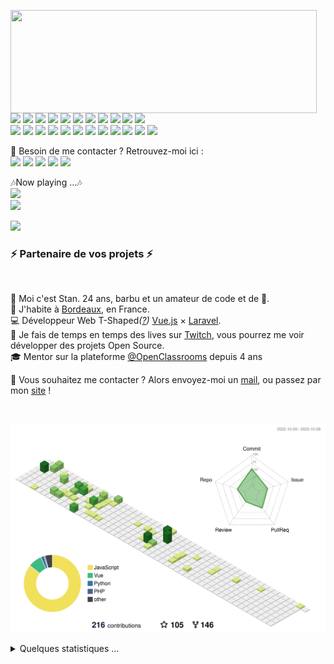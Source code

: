 <p>
  <img align="left" width="490" height="165" src="https://github-readme-stats.vercel.app/api?username=MrStanDu33&show_icons=true&hide_border=false&line_height=20&title_color=f69673&icon_color=1b93c9&show_owner=true"/>
  <p>
    <img src="https://img.shields.io/badge/-Visual%20Studio%20Code-23A9F2?style=flat-square&logo=Visual%20Studio%20Code&logoColor=white"/>
    <img src="https://img.shields.io/badge/-Github-181717?style=flat-square&logo=GitHub&logoColor=white"/>
    <img src="https://img.shields.io/badge/-Git-F44D27?style=flat-square&logo=Git&logoColor=white"/>
    <img src="https://img.shields.io/badge/-NPM-CB3837?style=flat-square&logo=NPM&logoColor=white"/>
    <img src="https://img.shields.io/badge/-Apache-D22128?style=flat-square&logo=Apache&logoColor=white"/>
    <img src="https://img.shields.io/badge/-Trello-0079BF?style=flat-square&logo=Trello&logoColor=white"/>
    <img src="https://img.shields.io/badge/-Slack-E01563?style=flat-square&logo=Slack&logoColor=white"/>
    <img src="https://img.shields.io/badge/-Sketch-FA6400?style=flat-square&logo=Sketch&logoColor=white"/>
    <img src="https://img.shields.io/badge/-MySQL-F29111?style=flat-square&logo=MySQL&logoColor=white"/>
    <img src="https://img.shields.io/badge/-Insomnia-5849BE?style=flat-square&logo=Insomnia&logoColor=white"/>
    <img src="https://img.shields.io/badge/-Notion-000000?style=flat-square&logo=Notion&logoColor=white"/><br/>
    <img src="https://img.shields.io/badge/-Vue.js-42B883?style=flat-square&logo=Vue.js&logoColor=white"/>
    <img src="https://img.shields.io/badge/-Laravel-F55247?style=flat-square&logo=Laravel&logoColor=white"/>
    <img src="https://img.shields.io/badge/-Lumen-E74430?style=flat-square&logo=Lumen&logoColor=white"/>
    <img src="https://img.shields.io/badge/-Storybook-FF4785?style=flat-square&logo=Storybook&logoColor=white"/>
    <img src="https://img.shields.io/badge/-WebPack-1C78C0?style=flat-square&logo=WebPack&logoColor=white"/>
    <img src="https://img.shields.io/badge/-ESLint-4B32C3?style=flat-square&logo=ESLint&logoColor=white"/>
    <img src="https://img.shields.io/badge/-HTML5-E34F26?style=flat-square&logo=HTML5&logoColor=white"/>
    <img src="https://img.shields.io/badge/-CSS3-1572B6?style=flat-square&logo=CSS3&logoColor=white"/>
    <img src="https://img.shields.io/badge/-Debian-A80030?style=flat-square&logo=Debian&logoColor=white"/>
    <img src="https://img.shields.io/badge/-Google%20Cloud-4285F4?style=flat-square&logo=Google%20Cloud&logoColor=white"/>
    <img src="https://img.shields.io/badge/-OVH%20Cloud-123F6D?style=flat-square&logo=OVH&logoColor=white"/>
    <img src="https://img.shields.io/badge/-Codacy-222F29?style=flat-square&logo=Codacy&logoColor=white"/>
  </p>
</p>
<p>
  📣 Besoin de me contacter ? Retrouvez-moi ici :<br/>
  <a href="mailto:contact@daniels-roth-stan.fr?subject=[GitHub]%20🔥%20Prise%20de%20contact&body=Bonjour%20Stan%2C%0A%0AJe%20viens%20vers%20toi%20aujourd%27hui%20apr%C3%A8s%20avoir%20vu%20ton%20profil%20GitHub%20pour%20..."><img src="https://img.shields.io/badge/e‑mail-D14836.svg?style=for-the-badge&logo=GMail&logoColor=white"/></a>
  <a href="https://instagram.com/mrstandu33"><img src="https://img.shields.io/badge/instagram-E4405F.svg?style=for-the-badge&logo=instagram&logoColor=white"/></a>
  <a href="https://twitch.tv/mrstandu33"><img src="https://img.shields.io/badge/twitch-9146FF.svg?style=for-the-badge&logo=twitch&logoColor=white"/></a>
  <a href="https://linkedin.com/in/stan-daniels-roth-278478127"><img src="https://img.shields.io/badge/linkedin-0077B5.svg?style=for-the-badge&logo=linkedin&logoColor=white"/></a>
  <a href="https://twitter.com/mrstandu33"><img src="https://img.shields.io/badge/twitter-1DA1F2.svg?style=for-the-badge&logo=twitter&logoColor=white"/></a>
</p>
<p>
  🎶Now playing ...🎶<br/>
  <a href="http://spotify-informer.daniels-roth-stan.fr/">
    <img height="75" src="http://spotify-informer.daniels-roth-stan.fr/api"/>
  </a><br/>
  <a href="https://github.com/MrStanDu33/spotify-informer"><img src="https://img.shields.io/badge/built%20with%20MrStanDu33%2Fspotify‑informer-1ED760.svg?style=flat-square&logo=spotify&logoColor=white"/></a><br/>
</p>

<img src="http://views.whatilearened.today/views/github/MrStanDu33/views.svg"/>
<h3>⚡️ Partenaire de vos projets ⚡️</h3><br/>
<p>
  🧔 Moi c'est <bold>Stan</bold>. 24 ans, barbu et un amateur de code et de 🍺.<br/>
  💼 J'habite à <a href="https://www.google.com/maps?q=bordeaux">Bordeaux</a>, en France.<br/>
  💻 Développeur Web <bold>T-Shaped</bold><em>(<a href="https://letslearnabout.net/blog/what-it-is-a-t-shaped-developer-and-why-you-should-be-one">?</a>)</em> <bold><a href="https://vuejs.org">Vue.js</a></bold> × <bold><a href="https://laravel.com">Laravel</a></bold>.<br/>
  🎥 Je fais de temps en temps des lives sur <a href="https://twitch.tv/mrstandu33">Twitch</a>, vous pourrez me voir développer des projets Open Source. <br/>
  🎓 Mentor sur la plateforme <a href="https://github.com/OpenClassrooms">@OpenClassrooms</a> depuis 4 ans
</p>
<p>
  🔗 Vous souhaitez me contacter ? Alors envoyez-moi un <a href="mailto:contact@daniels-roth-stan.fr?subject=[GitHub]%20🔥%20Prise%20de%20contact&body=Bonjour%20Stan%2C%0A%0AJe%20viens%20vers%20toi%20aujourd%27hui%20apr%C3%A8s%20avoir%20vu%20ton%20profil%20GitHub%20pour%20...">mail</a>, ou passez par mon <a href="https://daniels-roth-stan.fr">site</a> !
</p><br/>

![](./profile-3d-contrib/profile-green-animate.svg)

<details>
  <summary>Quelques statistiques ...</summary><br/>

<!--START_SECTION:waka-->
![Code Time](http://img.shields.io/badge/Code%20Time-2%2C225%20hrs%201%20min-blue)

![Profile Views](http://img.shields.io/badge/Profile%20Views-550-blue)

**🐱 My GitHub Data** 

> 📦 2.5 MB Used in GitHub's Storage 
 > 
> 🏆 111 Contributions in the Year 2023
 > 
> 💼 Opted to Hire
 > 
> 📜 40 Public Repositories 
 > 
> 🔑 10 Private Repositories 
 > 
**I'm an Early 🐤** 

```text
🌞 Morning                1115 commits        █░░░░░░░░░░░░░░░░░░░░░░░░   05.77 % 
🌆 Daytime                10907 commits       ██████████████░░░░░░░░░░░   56.40 % 
🌃 Evening                6706 commits        █████████░░░░░░░░░░░░░░░░   34.68 % 
🌙 Night                  610 commits         █░░░░░░░░░░░░░░░░░░░░░░░░   03.15 % 
```
📅 **I'm Most Productive on Monday** 

```text
Monday                   4239 commits        █████░░░░░░░░░░░░░░░░░░░░   21.92 % 
Tuesday                  3785 commits        █████░░░░░░░░░░░░░░░░░░░░   19.57 % 
Wednesday                3740 commits        █████░░░░░░░░░░░░░░░░░░░░   19.34 % 
Thursday                 2451 commits        ███░░░░░░░░░░░░░░░░░░░░░░   12.67 % 
Friday                   2430 commits        ███░░░░░░░░░░░░░░░░░░░░░░   12.57 % 
Saturday                 1630 commits        ██░░░░░░░░░░░░░░░░░░░░░░░   08.43 % 
Sunday                   1063 commits        █░░░░░░░░░░░░░░░░░░░░░░░░   05.50 % 
```


📊 **This Week I Spent My Time On** 

```text
🕑︎ Time Zone: Europe/Paris

💬 Programming Languages: 
sh                       4 mins              ██████████████████░░░░░░░   72.72 % 
Other                    1 min               ███████░░░░░░░░░░░░░░░░░░   27.28 % 

🔥 Editors: 
Zsh                      4 mins              ██████████████████░░░░░░░   72.72 % 
Chrome                   1 min               ███████░░░░░░░░░░░░░░░░░░   27.28 % 

💻 Operating System: 
WSL                      4 mins              ██████████████████░░░░░░░   72.72 % 
Windows                  1 min               ███████░░░░░░░░░░░░░░░░░░   27.28 % 
```

**I Mostly Code in JavaScript** 

```text
JavaScript               12 repos            ███████░░░░░░░░░░░░░░░░░░   27.91 % 
PHP                      10 repos            ██████░░░░░░░░░░░░░░░░░░░   23.26 % 
HTML                     9 repos             █████░░░░░░░░░░░░░░░░░░░░   20.93 % 
Vue                      5 repos             ███░░░░░░░░░░░░░░░░░░░░░░   11.63 % 
CSS                      3 repos             ██░░░░░░░░░░░░░░░░░░░░░░░   06.98 % 
```




 Last Updated on 09/10/2023 00:07:26 UTC
<!--END_SECTION:waka-->
</details>

